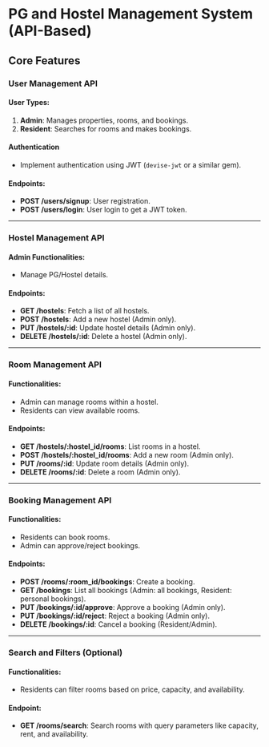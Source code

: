 # PG and Hostel Management System (API-Based)

## Core Features

### User Management API
#### User Types:
1. **Admin**: Manages properties, rooms, and bookings.
2. **Resident**: Searches for rooms and makes bookings.

#### Authentication
- Implement authentication using JWT (`devise-jwt` or a similar gem).

#### Endpoints:
- **POST /users/signup**: User registration.
- **POST /users/login**: User login to get a JWT token.

---

### Hostel Management API
#### Admin Functionalities:
- Manage PG/Hostel details.

#### Endpoints:
- **GET /hostels**: Fetch a list of all hostels.
- **POST /hostels**: Add a new hostel (Admin only).
- **PUT /hostels/:id**: Update hostel details (Admin only).
- **DELETE /hostels/:id**: Delete a hostel (Admin only).

---

### Room Management API
#### Functionalities:
- Admin can manage rooms within a hostel.
- Residents can view available rooms.

#### Endpoints:
- **GET /hostels/:hostel_id/rooms**: List rooms in a hostel.
- **POST /hostels/:hostel_id/rooms**: Add a new room (Admin only).
- **PUT /rooms/:id**: Update room details (Admin only).
- **DELETE /rooms/:id**: Delete a room (Admin only).

---

### Booking Management API
#### Functionalities:
- Residents can book rooms.
- Admin can approve/reject bookings.

#### Endpoints:
- **POST /rooms/:room_id/bookings**: Create a booking.
- **GET /bookings**: List all bookings (Admin: all bookings, Resident: personal bookings).
- **PUT /bookings/:id/approve**: Approve a booking (Admin only).
- **PUT /bookings/:id/reject**: Reject a booking (Admin only).
- **DELETE /bookings/:id**: Cancel a booking (Resident/Admin).

---

### Search and Filters (Optional)
#### Functionalities:
- Residents can filter rooms based on price, capacity, and availability.

#### Endpoint:
- **GET /rooms/search**: Search rooms with query parameters like capacity, rent, and availability.